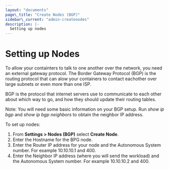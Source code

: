 ```yaml
---
layout: "documents"
page\_title: "Create Nodes (BGP)"
sidebar\_current: "admin-createnodes"
description: |-
  Setting up nodes
---
```


# Setting up Nodes

To allow your containters to talk to one another over the network, you need an external gateway protocol. The Border Gateway Protocol (BGP) is the routing protocol that can alow your containers to contact eachother over large subnets or even more than one ISP. 

BGP is the protocol that internet servers use to communicate to each other about which way to go, and how they should update their routing tables.

Note: You will need some basic information on your BGP setup. Run _show ip bgp_ and _show ip bgp neighbors_ to obtain the neighbor IP address.

To set up nodes:

1. From **Settings > Nodes (BGP)** select **Create Node**.
2. Enter the Hostname for the BPG node.
3. Enter the Router IP address for your node and the Autonomous System number.
   For example 10.10.10.1 and 400. 
4. Enter the Neighbor IP address (where you will send the workload) and the Autonomous System number.
   For example 10.10.10.2 and 400.


